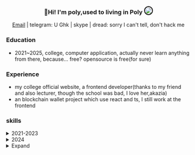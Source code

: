 <h3 align="center">
  👋Hi! I'm poly,used to living in Poly <img src="https://avatars.githubusercontent.com/u/19223209?v=4" alt="" size="20" height="20" width="20" style="border: 2px solid black; border-radius: 50%;"></img>
</h3>

<p align="center">
  <a href="mailto:juantan@onionmail.org">Email</a> |
  <a target="_blank">telegram: U Ghk</a> |
  <a target="_blank">skype</a> |
  <a target="_blank">dread: sorry I can't tell, don't hack me</a>
</p>

### Education

- 2021~2025, college, computer application, actually never learn anything from there, because... free? opensource is free(for sure)

### Experience

- my college official website, a frontend developer(thanks to my friend and also lecturer, though the school was bad, I love her,akazia)
- an blockchain wallet project which use react and ts, I still work at the frontend

### skills

<details>
<summary>2021-2023</summary>
2021*<br>
  - learn nothing actually, only python and c, I had a girl friend and broke up in 2021, then I becoming a programmer😢，sadness push me
2022*<br>
  - start use linux, manjaro, blackarch, ubuntu, arch(but i3) and then keep using arch gnome(I love gnome)
  - learn crpto and web, I was a script kiddy(still now)
*2023*<br>
  - I feel like I was a master, learn some algorithm like red&black and some hard graph algo
</details>


<details>
<summary>2024</summary>

- [(rust) write a kernel](https://hg.sr.ht/~polypopopo/kernel_)
  - on sr.ht, including how I learn it

</details>

<details>
<summary>Expand</summary>

### GitHub Trophy

[![trophy](https://github-profile-trophy.vercel.app/?username=linus)](https://github.com/ryo-ma/github-profile-trophy)
I don't use github instead of sr.ht

### GitHub Statistics

<span>
  <a href="https://www.github.com/255doesnotexist">
     <img src="https://github-readme-stats.vercel.app/api?username=polypopopo&show_icons=true&layout=compact&count_private=true&hide_title=true&theme=default" alt="GitHub Stats" height="185px" />
  </a>
</span>

> ‍
> 
> ‍
